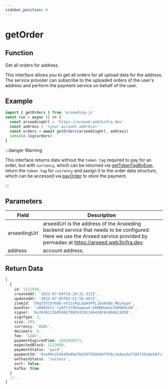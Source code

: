 ```yaml
---
sidebar_position: 6
---
```


# getOrder


## Function

Get all orders for address.

This interface allows you to get all orders for all upload data for the address. The service provider can subscribe to the uploaded orders of the user's address and perform the payment service on behalf of the user.

## Example

```ts
import { getOrders } from 'arseeding-js'
const run = async () => {
  const arseedingUrl = 'https://arseed.web3infra.dev'
  const address = '<your account address>'
  const orders = await getOrders(arseedingUrl, address)
  console.log(orders)
}
```
:::danger Warning

This interface returns data without the `token tag` required to pay for an order, but with `currency`, which can be returned via [getTokenTagByEver](./9.getTokenTag.md), return the `token tag` for `currency` and assign it to the order data structure, which can be accessed via [payOrder](./4.payOrder.md) to store the payment.

:::

## Parameters

| Field | Description |
| ---- | ---- |
|arseedingUrl|arseedUrl is the address of the Arseeding backend service that needs to be configured. Here we use the Arseed service provided by permadao at https://arseed.web3infra.dev.|
|address| account address. |


## Return Data

```ts
[
  {
    id: 1121936,
    createdAt: '2023-07-04T10:29:31.313Z',
    updatedAt: '2023-07-05T03:52:56.667Z',
    itemId: 'b9qf5fCDY0dB-nF3ixPqL6pHVPFLiDvNYBm_MOi4yq4',
    bundler: 'uDA8ZblC-lyEFfsYXKewpwaX-kkNDDw8az3IW9bDL68',
    signer: '0x26361130d5d6E798E9319114643AF8c868412859',
    signType: 3,
    size: 203,
    currency: 'USDC',
    decimals: 6,
    fee: '1247',
    paymentExpiredTime: 1691058571,
    expectedBlock: 1213090,
    paymentStatus: 'paid',
    paymentId: '0xe99cd34649e89e7bd207589d4df978c1e8ea3ef185f3616eb6fc25ebeaeb8c88',
    onChainStatus: 'success',
    sort: false,
    kafka: true
  }
  //...
]

```